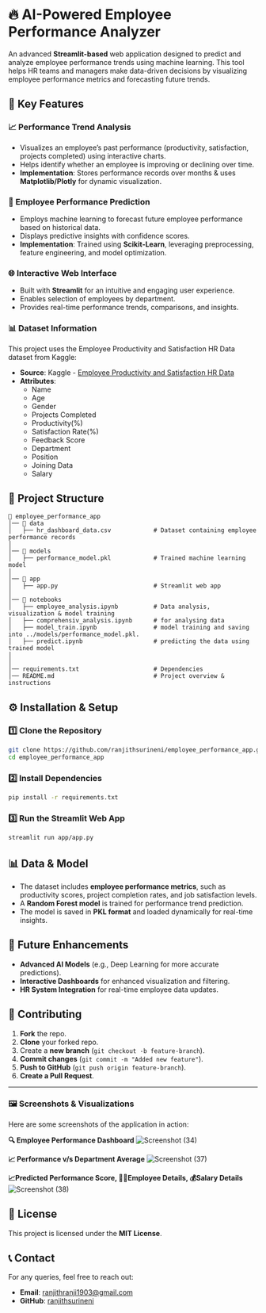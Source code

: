 # 🔥 AI-Powered Employee Performance Analyzer

An advanced **Streamlit-based** web application designed to predict and analyze employee performance trends using machine learning. This tool helps HR teams and managers make data-driven decisions by visualizing employee performance metrics and forecasting future trends.

## 🚀 Key Features

### 📈 Performance Trend Analysis
- Visualizes an employee’s past performance (productivity, satisfaction, projects completed) using interactive charts.
- Helps identify whether an employee is improving or declining over time.
- **Implementation**: Stores performance records over months & uses **Matplotlib/Plotly** for dynamic visualization.

### 🤖 Employee Performance Prediction
- Employs machine learning to forecast future employee performance based on historical data.
- Displays predictive insights with confidence scores.
- **Implementation**: Trained using **Scikit-Learn**, leveraging preprocessing, feature engineering, and model optimization.

### 🌐 Interactive Web Interface
- Built with **Streamlit** for an intuitive and engaging user experience.
- Enables selection of employees by department.
- Provides real-time performance trends, comparisons, and insights.

### 📊 Dataset Information

This project uses the Employee Productivity and Satisfaction HR Data dataset from Kaggle:

- **Source**: Kaggle - [Employee Productivity and Satisfaction HR Data](https://www.kaggle.com/datasets/adityaab1407/employee-productivity-and-satisfaction-hr-data)
- **Attributes**:
  - Name
  - Age
  - Gender
  - Projects Completed
  - Productivity(%)
  - Satisfaction Rate(%)
  - Feedback Score
  - Department
  - Position
  - Joining Data
  - Salary

## 📂 Project Structure
```
📂 employee_performance_app
│── 📂 data
│   ├── hr_dashboard_data.csv            # Dataset containing employee performance records
│
│── 📂 models
│   ├── performance_model.pkl            # Trained machine learning model
│
│── 📂 app
│   ├── app.py                           # Streamlit web app
│
│── 📂 notebooks
│   ├── employee_analysis.ipynb          # Data analysis, visualization & model training
│   ├── comprehensiv_analysis.ipynb      # for analysing data
│   ├── model_train.ipynb                # model training and saving into ../models/performance_model.pkl.
│   ├── predict.ipynb                    # predicting the data using trained model
│
│
│── requirements.txt                     # Dependencies
│── README.md                            # Project overview & instructions
```

## ⚙️ Installation & Setup
### 1️⃣ Clone the Repository
```sh
git clone https://github.com/ranjithsurineni/employee_performance_app.git
cd employee_performance_app
```

### 2️⃣ Install Dependencies
```sh
pip install -r requirements.txt
```

### 3️⃣ Run the Streamlit Web App
```sh
streamlit run app/app.py
```

## 📊 Data & Model
- The dataset includes **employee performance metrics**, such as productivity scores, project completion rates, and job satisfaction levels.
- A **Random Forest model** is trained for performance trend prediction.
- The model is saved in **PKL format** and loaded dynamically for real-time insights.

## 🚀 Future Enhancements
- **Advanced AI Models** (e.g., Deep Learning for more accurate predictions).
- **Interactive Dashboards** for enhanced visualization and filtering.
- **HR System Integration** for real-time employee data updates.

## 🤝 Contributing
1. **Fork** the repo.
2. **Clone** your forked repo.
3. Create a **new branch** (`git checkout -b feature-branch`).
4. **Commit changes** (`git commit -m "Added new feature"`).
5. **Push to GitHub** (`git push origin feature-branch`).
6. **Create a Pull Request**.

---
### 🖼️ Screenshots & Visualizations
Here are some screenshots of the application in action:

**🔍 Employee Performance Dashboard**
![Screenshot (34)](https://github.com/user-attachments/assets/0b22c654-59b3-4570-ac17-757f7ad59b49)

**📈 Performance v/s Department Average**
![Screenshot (37)](https://github.com/user-attachments/assets/2d2ec0fc-18c9-4e52-abee-dc560c1401d9)

**📈Predicted Performance Score, 👨‍💻Employee Details, 💰Salary Details**
![Screenshot (38)](https://github.com/user-attachments/assets/a8bdda22-db3e-4a51-993f-327769715e52)


## 📜 License
This project is licensed under the **MIT License**.

## 📞 Contact
For any queries, feel free to reach out:
- **Email**: ranjithranji1903@gmail.com
- **GitHub**: [ranjithsurineni](https://github.com/ranjithsurineni/)

